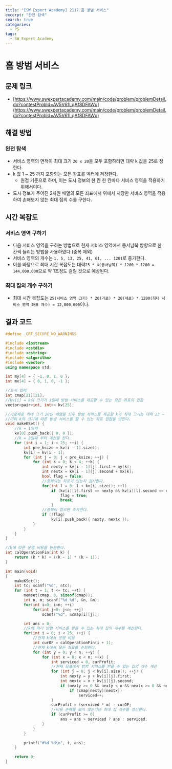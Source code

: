 ```yaml
---
title: "[SW Expert Academy] 2117.홈 방범 서비스"
excerpt: "완전 탐색"
search: true
categories:
  - PS
tags:
  - SW Expert Academy
---
```


# 홈 방범 서비스

## 문제 링크
- [https://www.swexpertacademy.com/main/code/problem/problemDetail.do?contestProbId=AV5V61LqAf8DFAWu](https://www.swexpertacademy.com/main/code/problem/problemDetail.do?contestProbId=AV5V61LqAf8DFAWu)

## 해결 방법
### 완전 탐색
- 서비스 영역의 면적이 최대 크기 ```20 x 20```을 모두 포함하려면 대략 k 값을 25로 정한다.
- k 값 1 ~ 25 까지 포함되는 모든 좌표를 벡터에 저장한다.
  - 원점 기준으로 하며, 이는 도시 정보의 한 칸 한 칸마다 서비스 영역을 적용하기 위해서이다.
- 도시 정보가 주어진 2차원 배열의 모든 좌표에서 위에서 저장한 서비스 영역을 적용하여 손해보지 않는 최대 집의 수를 구한다.

## 시간 복잡도
### 서비스 영역 구하기
- 다음 서비스 영역을 구하는 방법으로 현재 서비스 영역에서 동서남북 방향으로 한 칸씩 늘리는 방법을 사용하였다.(중복 제외)
- 서비스 영역의 개수는 ```1, 5, 13, 25, 41, 61, ... 1201```로 증가한다.
- 이를 바탕으로 최대 시간 복잡도는 대략```25 * 4(동서남북) * 1200 * 1200 = 144,000,000```으로 약 1초정도 걸릴 것으로 예상된다.

### 최대 집의 개수 구하기
- 최대 시간 복잡도는 ```25(서비스 영역 크기) * 20(가로) * 20(세로) * 1200(최대 서비스 영역 좌표 개수) = 12,000,000```이다.

## 결과 코드

```cpp
#define _CRT_SECURE_NO_WARNINGS

#include <iostream>
#include <cstdio>
#include <cstring>
#include <algorithm>
#include <vector>
using namespace std;

int my[4] = { -1, 0, 1, 0 };
int mx[4] = { 0, 1, 0, -1 };

//도시 입력
int cmap[21][21];
//kv[i] = k의 크기가 i일때 방범 서비스를 제공할 수 있는 모든 좌표의 집합
vector<pair<int, int>> kv[25];

//가로세로 최대 크기 20인 배열을 모두 방범 서비스를 제공할 k의 최대 크기는 대략 23 ~ 25이다.
//미리 k의 크기에 따른 방범 서비스를 할 수 있는 좌표 집합을 만든다.
void makeKSet() {
	//k = 1일때
	kv[0].push_back({ 0, 0 });
	//k = 2일때 부터 계산을 한다.
	for (int i = 1; i < 25; ++i) {
		int pre_ksize = kv[i - 1].size();
		kv[i] = kv[i - 1];
		for (int j = 0; j < pre_ksize; ++j) {
			for (int k = 0; k < 4; ++k) {
				int nexty = kv[i - 1][j].first + my[k];
				int nextx = kv[i - 1][j].second + mx[k];
				bool flag = false;
				//중복되는 좌표가 있는지 검사한다.
				for(int l = 0; l < kv[i].size(); ++l)
					if (kv[i][l].first == nexty && kv[i][l].second == nextx) {
						flag = true;
						break;
					}
				//중복이 없으면 추가한다.
				if (!flag)
					kv[i].push_back({ nexty, nextx });
			}
		}
	}
}

//k에 따른 운영 비용을 반환한다.
int calOperationFin(int k) {
	return (k * k) + ((k - 1) * (k - 1));
}

int main(void)
{
	makeKSet();
	int tc; scanf("%d", &tc);
	for (int t = 1; t <= tc; ++t) {
		memset(cmap, 0, sizeof(cmap));
		int n, m; scanf("%d %d", &n, &m);
		for(int i=0; i<n; ++i)
			for(int j=0; j<n; ++j)
				scanf("%d", &cmap[i][j]);

		int ans = 0;
		//k에 따라 방범 서비스를 받을 수 있는 최대 집의 개수를 계산한다.
		for(int i = 0; i < 25; ++i) {
			//현재 k에서 운영 비용
			int curOF = calOperationFin(i + 1);
			//현재 k에서 모든 좌표를 순회한다.
			for (int y = 0; y < n; ++y) {
				for (int x = 0; x < n; ++x) {
					int serviced = 0, curProfit;
					//현재 좌표에서 방범 서비스를 받을 수 있는 집의 개수 계산
					for (int j = 0; j < kv[i].size(); ++j) {
						int nexty = y + kv[i][j].first;
						int nextx = x + kv[i][j].second;
						if (nexty >= 0 && nexty < n && nextx >= 0 && nextx < n)
							if (cmap[nexty][nextx])
								serviced++;
					}
					curProfit = (serviced * m) - curOF;
					//비용 손해를 보지 않는다면 최대 집 개수를 갱신한다.
					if (curProfit >= 0)
						ans = ans > serviced ? ans : serviced;		
				}
			}
		}

		printf("#%d %d\n", t, ans);
	}

	return 0;
}
```
